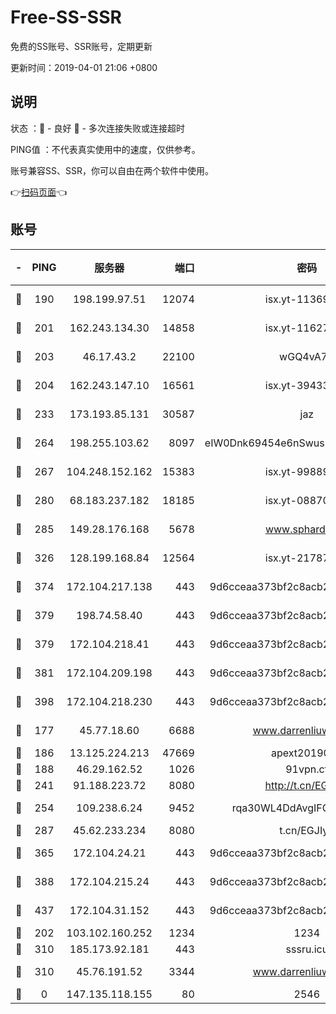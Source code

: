 # Free-SS-SSR

免费的SS账号、SSR账号，定期更新

更新时间：2019-04-01 21:06 +0800

## 说明

状态     ：🙂 - 良好 🙁 - 多次连接失败或连接超时

PING值   ：不代表真实使用中的速度，仅供参考。

账号兼容SS、SSR，你可以自由在两个软件中使用。

👉[扫码页面](https://liesauer.github.io/Free-SS-SSR/)👈

## 账号

|-|PING|服务器|端口|密码|加密方式|区域|
|:----:|:----:|:-----:|-----:|:----:|:----:|:----:|
|🙂|190|198.199.97.51|12074|isx.yt-11369443|aes-256-cfb|US|
|🙂|201|162.243.134.30|14858|isx.yt-11627197|aes-256-cfb|US|
|🙂|203|46.17.43.2|22100|wGQ4vA7D|aes-256-gcm|RU|
|🙂|204|162.243.147.10|16561|isx.yt-39433052|aes-256-cfb|US|
|🙂|233|173.193.85.131|30587|jaz|aes-256-cfb|US|
|🙂|264|198.255.103.62|8097|eIW0Dnk69454e6nSwuspv9DmS201tQ0D|aes-256-cfb|US|
|🙂|267|104.248.152.162|15383|isx.yt-99889610|aes-256-cfb|SG|
|🙂|280|68.183.237.182|18185|isx.yt-08870864|aes-256-cfb|SG|
|🙂|285|149.28.176.168|5678|www.sphard.com|aes-256-cfb|SG|
|🙂|326|128.199.168.84|12564|isx.yt-21787418|aes-256-cfb|SG|
|🙂|374|172.104.217.138|443|9d6cceaa373bf2c8acb22e60b6a58be6|aes-256-cfb|US|
|🙂|379|198.74.58.40|443|9d6cceaa373bf2c8acb22e60b6a58be6|aes-256-cfb|US|
|🙂|379|172.104.218.41|443|9d6cceaa373bf2c8acb22e60b6a58be6|aes-256-cfb|US|
|🙂|381|172.104.209.198|443|9d6cceaa373bf2c8acb22e60b6a58be6|aes-256-cfb|US|
|🙂|398|172.104.218.230|443|9d6cceaa373bf2c8acb22e60b6a58be6|aes-256-cfb|US|
|🙂|177|45.77.18.60|6688|www.darrenliuwei.com|aes-256-cfb|JP|
|🙂|186|13.125.224.213|47669|apext2019001|chacha20|KR|
|🙂|188|46.29.162.52|1026|91vpn.cf|rc4-md5|RU|
|🙂|241|91.188.223.72|8080|http://t.cn/EGJIyrl|rc4-md5|RU|
|🙂|254|109.238.6.24|9452|rqa30WL4DdAvgIFG6Fs3znzTa|aes-256-cfb|FR|
|🙂|287|45.62.233.234|8080|t.cn/EGJIyrl|rc4-md5|CA|
|🙂|365|172.104.24.21|443|9d6cceaa373bf2c8acb22e60b6a58be6|aes-256-cfb|US|
|🙂|388|172.104.215.24|443|9d6cceaa373bf2c8acb22e60b6a58be6|aes-256-cfb|US|
|🙂|437|172.104.31.152|443|9d6cceaa373bf2c8acb22e60b6a58be6|aes-256-cfb|US|
|🙁|202|103.102.160.252|1234|1234|rc4-md5|JP|
|🙁|310|185.173.92.181|443|sssru.icu|rc4-md5|RU|
|🙁|310|45.76.191.52|3344|www.darrenliuwei.com|aes-256-cfb|AU|
|🙁|0|147.135.118.155|80|2546|chacha20|US|
